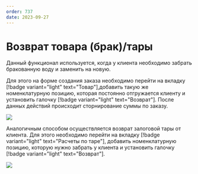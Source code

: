 ```yaml
---
order: 737
date: 2023-09-27
---
```

# Возврат товара (брак)/тары

Данный функционал используется, когда у клиента необходимо забрать бракованную воду и заменить на новую. 

Для этого на форме создания заказа необходимо перейти на вкладку [!badge variant="light" text="Товар"],добавить такую же номенклатурную позицию, которая постоянно отгружается клиенту и установить галочку [!badge variant="light" text="Возврат"]. После данных действий происходит сторнирование суммы по заказу.

![](/images/прием_заказа/товары_возврат.jpg)

Аналогичным способом осуществляется возврат залоговой тары от клиента. Для этого необходимо перейти на вкладку  [!badge variant="light" text="Расчеты по таре"], добавить номенклатурную позицию, которую нужно забрать у клиента и установить галочку [!badge variant="light" text="Возврат"]. 

![](/images/прием_заказа/товары_возврат_тары.jpg)
